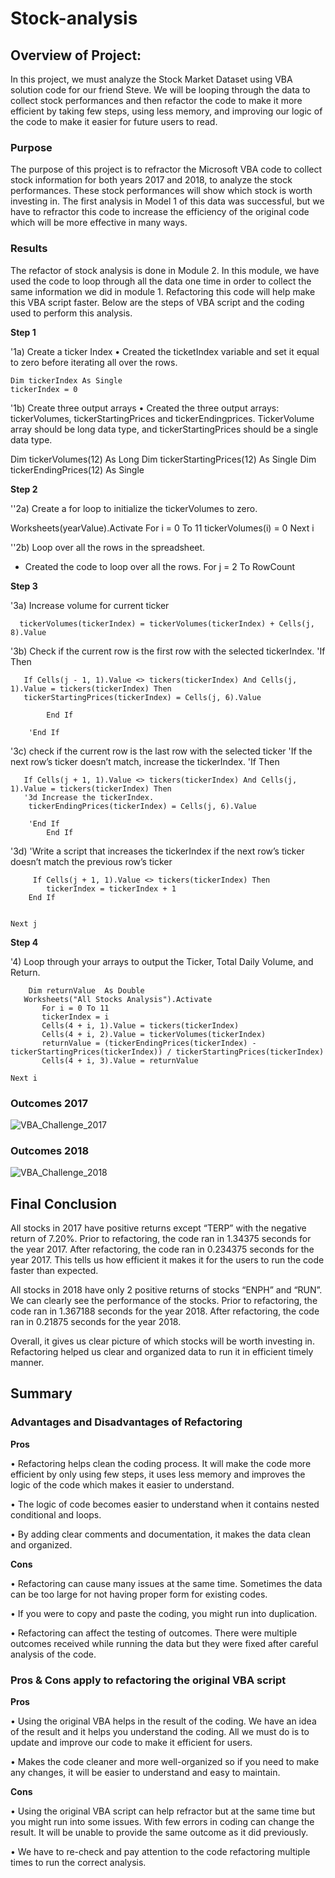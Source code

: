 # Stock-analysis


## **Overview of Project**: 
In this project, we must analyze the Stock Market Dataset using VBA solution code for our friend Steve. We will be looping through the data to collect stock performances and then refactor the code to make it more efficient by taking few steps, using less memory, and improving our logic of the code to make it easier for future users to read. 

### **Purpose**
The purpose of this project is to refractor the Microsoft VBA code to collect stock information for both years 2017 and 2018, to analyze the stock performances. These stock performances will show which stock is worth investing in. The first analysis in Model 1 of this data was successful, but we have to refractor this code to increase the efficiency of the original code which will be more effective in many ways.

### **Results**
The refactor of stock analysis is done in Module 2. In this module, we have used the code to loop through all the data one time in order to collect the same information we did in module 1. Refactoring this code will help make this VBA script faster. Below are the steps of VBA script and the coding used to perform this analysis. 

**Step 1**

'1a) Create a ticker Index
•	Created the ticketIndex variable and set it equal to zero before iterating all over the rows.

    Dim tickerIndex As Single
    tickerIndex = 0

'1b) Create three output arrays
•	Created the three output arrays: tickerVolumes, tickerStartingPrices and tickerEndingprices. TickerVolume array should be long data type, and tickerStartingPrices should be a single data type.
    
   Dim tickerVolumes(12) As Long
   Dim tickerStartingPrices(12) As Single
   Dim tickerEndingPrices(12) As Single

**Step 2**

''2a) Create a for loop to initialize the tickerVolumes to zero. 

Worksheets(yearValue).Activate
    For i = 0 To 11
    tickerVolumes(i) = 0
    Next i
     
 ''2b) Loop over all the rows in the spreadsheet. 
 - Created the code to loop over all the rows. 
    For j = 2 To RowCount
 
 **Step 3**
 
  '3a) Increase volume for current ticker
      
      tickerVolumes(tickerIndex) = tickerVolumes(tickerIndex) + Cells(j, 8).Value
                
         
  '3b) Check if the current row is the first row with the selected tickerIndex.
        'If  Then
           
       If Cells(j - 1, 1).Value <> tickers(tickerIndex) And Cells(j, 1).Value = tickers(tickerIndex) Then
       tickerStartingPrices(tickerIndex) = Cells(j, 6).Value
             
            End If
            
        'End If
        
  '3c) check if the current row is the last row with the selected ticker
         'If the next row’s ticker doesn’t match, increase the tickerIndex.
        'If  Then
        
       If Cells(j + 1, 1).Value <> tickers(tickerIndex) And Cells(j, 1).Value = tickers(tickerIndex) Then
       '3d Increase the tickerIndex.
        tickerEndingPrices(tickerIndex) = Cells(j, 6).Value
        
        'End If
            End If
        
        
  '3d) 'Write a script that increases the tickerIndex if the next row’s ticker doesn’t match the previous row’s ticker
        
         If Cells(j + 1, 1).Value <> tickers(tickerIndex) Then
            tickerIndex = tickerIndex + 1
        End If
   
    
    Next j
    
  **Step 4**
    
  '4) Loop through your arrays to output the Ticker, Total Daily Volume, and Return.
  
        Dim returnValue  As Double
       Worksheets("All Stocks Analysis").Activate
           For i = 0 To 11
           tickerIndex = i
           Cells(4 + i, 1).Value = tickers(tickerIndex)
           Cells(4 + i, 2).Value = tickerVolumes(tickerIndex)
           returnValue = (tickerEndingPrices(tickerIndex) - tickerStartingPrices(tickerIndex)) / tickerStartingPrices(tickerIndex)
           Cells(4 + i, 3).Value = returnValue

    Next i

### **Outcomes 2017** 

![VBA_Challenge_2017](https://github.com/Zainak94/stock-analysis/blob/main/VBA_Challenge_2017.PNG)

### **Outcomes 2018**

![VBA_Challenge_2018](https://github.com/Zainak94/stock-analysis/blob/main/VBA_Challenge_2018.PNG)

## **Final Conclusion**

All stocks in 2017 have positive returns except “TERP” with the negative return of 7.20%. Prior to refactoring, the code ran in 1.34375 seconds for the year 2017. After refactoring, the code ran in 0.234375 seconds for the year 2017. This tells us how efficient it makes it for the users to run the code faster than expected. 

All stocks in 2018 have only 2 positive returns of stocks “ENPH” and “RUN”. We can clearly see the performance of the stocks. Prior to refactoring, the code ran in 1.367188 seconds for the year 2018. After refactoring, the code ran in 0.21875 seconds for the year 2018. 

Overall, it gives us clear picture of which stocks will be worth investing in. Refactoring helped us clear and organized data to run it in efficient timely manner. 

## **Summary**


### **Advantages and Disadvantages of Refactoring**

**Pros**

•	Refactoring helps clean the coding process. It will make the code more efficient by only using few steps, it uses less memory and improves the logic of the code which makes     it easier to understand.

•	The logic of code becomes easier to understand when it contains nested conditional and loops. 

•	By adding clear comments and documentation, it makes the data clean and organized.  

**Cons**

•	Refactoring can cause many issues at the same time. Sometimes the data can be too large for not having proper form for existing codes. 

•	If you were to copy and paste the coding, you might run into duplication. 

•	Refactoring can affect the testing of outcomes. There were multiple outcomes received while running the data but they were fixed after careful analysis of the code.

### **Pros & Cons apply to refactoring the original VBA script**

**Pros**

•	Using the original VBA helps in the result of the coding. We have an idea of the result and it helps you understand the coding. All we must do is to update and improve our       code to make it efficient for users.

•	Makes the code cleaner and more well-organized so if you need to make any changes, it will be easier to understand and easy to maintain. 

**Cons**

•	Using the original VBA script can help refractor but at the same time but you might run into some issues. With few errors in coding can change the result. It will be unable     to provide the same outcome as it did previously. 

•	We have to re-check and pay attention to the code refactoring multiple times to run the correct analysis. 
